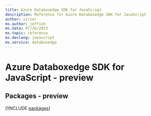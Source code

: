 ```yaml
---
title: Azure Databoxedge SDK for JavaScript
description: Reference for Azure Databoxedge SDK for JavaScript
author: xirzec
ms.author: jeffish
ms.data: 07/26/2023
ms.topic: reference
ms.devlang: javascript
ms.service: databoxedge
---
```

# Azure Databoxedge SDK for JavaScript - preview
## Packages - preview
[!INCLUDE [packages](databoxedge-index.md)]